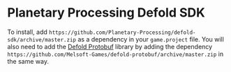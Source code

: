 # Planetary Processing Defold SDK

To install, add `https://github.com/Planetary-Processing/defold-sdk/archive/master.zip` as a dependency in your `game.project` file.
You will also need to add the [Defold Protobuf](https://github.com/Melsoft-Games/defold-protobuf) library by adding the dependency `https://github.com/Melsoft-Games/defold-protobuf/archive/master.zip` in the same way.
